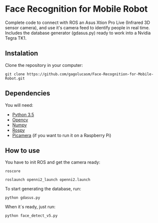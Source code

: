 # Face Recognition for Mobile Robot

Complete code to connect with ROS an Asus Xtion Pro Live (Infrared 3D sensor camera), and use it's camera feed to identify people in real time. Includes the database generator (gdasus.py) ready to work into a Nvidia Tegra TK1.
## Instalation

Clone the repository in your computer:

`git clone https://github.com/gagolucasm/Face-Recognition-for-Mobile-Robot.git`

## Dependencies

You will need:

* [Python 3.5](https://www.python.org/)
* [Opencv](http://opencv.org/)
* [Numpy](http://www.numpy.org/)
* [Rospy](http://wiki.ros.org/rospy)
* [Picamera](https://picamera.readthedocs.io/en/release-1.12/) (if you want to run it on a Raspberry Pi)

## How to use

You have to init ROS and get the camera ready:

`roscore`

`roslaunch openni2_launch openni2.launch`

To start generating the database, run:

`python gdasus.py`

When it´s ready, just run:

`python face_detect_v5.py`

